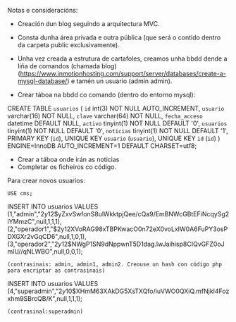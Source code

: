 Notas e consideracións:

* Creación dun blog seguindo a arquitectura MVC.

* Consta dunha área privada e outra pública (que será o contido dentro da carpeta public exclusivamente).

* Unha vez creada a estrutura de cartafoles, creamos unha bbdd dende a liña de comandos (chamada blog) (https://www.inmotionhosting.com/support/server/databases/create-a-mysql-database/) e tamén un usuario (admin admin).

* Crear táboa na bbdd co comando (dentro do entorno mysql):

CREATE TABLE `usuarios` (
  `id` int(3) NOT NULL AUTO_INCREMENT,
  `usuario` varchar(16) NOT NULL,
  `clave` varchar(64) NOT NULL,
  `fecha_acceso` datetime DEFAULT NULL,
  `activo` tinyint(1) NOT NULL DEFAULT '0',
  `usuarios` tinyint(1) NOT NULL DEFAULT '0',
  `noticias` tinyint(1) NOT NULL DEFAULT '1',
  PRIMARY KEY (`id`),
  UNIQUE KEY `usuario` (`usuario`),
  UNIQUE KEY `id` (`id`)
) ENGINE=InnoDB AUTO_INCREMENT=1 DEFAULT CHARSET=utf8;


* Crear a táboa onde irán as noticias 
* Completar os ficheiros co código.

Para crear novos usuarios:

    USE cms;

INSERT INTO usuarios VALUES
    (1,"admin","$2y$12$yZxvSwfonS8ulWkktpjQee/cQa9/EmBNWcGBtEFiNcqySg2iYMmzC",null,1,1,1),  
    (2,"operador1","$2y$12$XVoRAG98xTBPKwacO0n72eX0voLxIW0A6FuPY3osPDXGXr2vGqCD6",null,1,0,1),
    (3,"operador2","$2y$12$NWgP1SN9dNppwnT5D1dag.lwJaihisp8CIQvGFZ0oJmlU//qNLWBO",null,0,0,1);

    (contrasinais: admin, admin1, admin2. Creouse un hash con código php para encriptar as contrasinais)



INSERT INTO usuarios VALUES
    (4,"superadmin","$2y$10$XHmM63XAkDG5XsTXQfo/iuVWO0QXiQ.mfNjkI4Fozxhm9SBrcQB/K",null,1,1,1);
    

    (contrasinal:superadmin)
